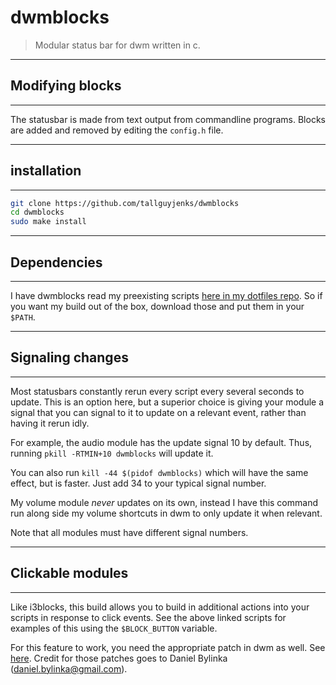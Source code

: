 # dwmblocks

> Modular status bar for dwm written in c.

---

## Modifying blocks

---

The statusbar is made from text output from commandline programs. Blocks are added and removed by editing the `config.h` file.

---

## installation

---

```bash
git clone https://github.com/tallguyjenks/dwmblocks
cd dwmblocks
sudo make install
```

---

## Dependencies

---

I have dwmblocks read my preexisting scripts [here in my dotfiles repo][0]. So if you want my build out of the box, download those and put them in your `$PATH`.

---

## Signaling changes

---

Most statusbars constantly rerun every script every several seconds to update. This is an option here, but a superior choice is giving your module a signal that you can signal to it to update on a relevant event, rather than having it rerun idly.

For example, the audio module has the update signal 10 by default. Thus, running `pkill -RTMIN+10 dwmblocks` will update it.

You can also run `kill -44 $(pidof dwmblocks)` which will have the same effect, but is faster. Just add 34 to your typical signal number.

My volume module *never* updates on its own, instead I have this command run along side my volume shortcuts in dwm to only update it when relevant.

Note that all modules must have different signal numbers.

---

## Clickable modules

---

Like i3blocks, this build allows you to build in additional actions into your scripts in response to click events.  See the above linked scripts for examples of this using the `$BLOCK_BUTTON` variable.

For this feature to work, you need the appropriate patch in dwm as well. See [here][1].  Credit for those patches goes to Daniel Bylinka (<daniel.bylinka@gmail.com>).

[0]: https://github.com/tallguyjenks/.dotfiles/tree/master/.local/bin/statusbar
[1]: https://dwm.suckless.org/patches/statuscmd/
